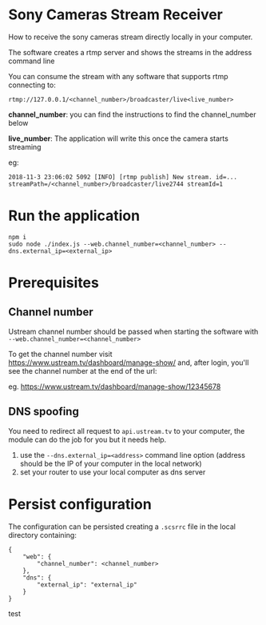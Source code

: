 
# Sony Cameras Stream Receiver

How to receive the sony cameras stream directly locally in your computer.

The software creates a rtmp server and shows the streams in the address command line

You can consume the stream with any software that supports rtmp connecting to:

```
rtmp://127.0.0.1/<channel_number>/broadcaster/live<live_number>
```

**channel_number**: you can find the instructions to find the channel_number below

**live_number**: The application will write this once the camera starts streaming

eg: 
```
2018-11-3 23:06:02 5092 [INFO] [rtmp publish] New stream. id=... streamPath=/<channel_number>/broadcaster/live2744 streamId=1
```

# Run the application

```
npm i
sudo node ./index.js --web.channel_number=<channel_number> --dns.external_ip=<external_ip>
```

# Prerequisites

## Channel number

Ustream channel number should be passed when starting the software with `--web.channel_number=<channel_number>`

To get the channel number visit https://www.ustream.tv/dashboard/manage-show/ and, after login,
you'll see the channel number at the end of the url:

eg. https://www.ustream.tv/dashboard/manage-show/12345678

## DNS spoofing

You need to redirect all request to `api.ustream.tv` to your computer, the module can do the job for you but it needs help.

1. use the `--dns.external_ip=<address>` command line option (address should be the IP of your computer in the local network)
2. set your router to use your local computer as dns server

# Persist configuration

The configuration can be persisted creating a `.scsrrc` file in the local directory containing:

```
{
    "web": {
        "channel_number": <channel_number>
    },
    "dns": {
        "external_ip": "external_ip"
    }
}
```

test

